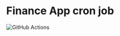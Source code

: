 # Finance App cron job
![GitHub Actions](https://github.com/viictrp/finance-app-cron/actions/workflows/node.js.yml/badge.svg)
